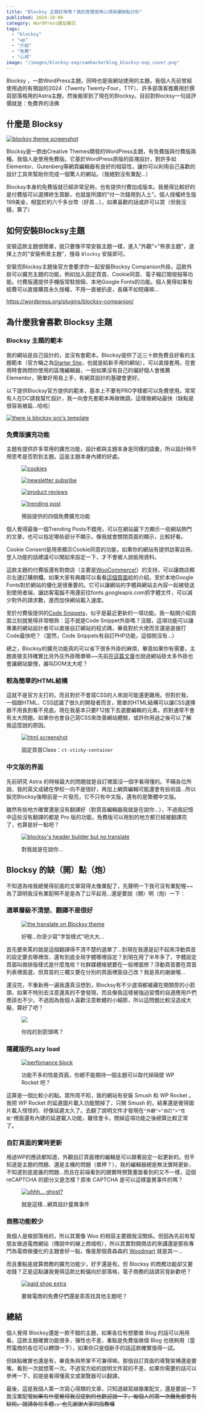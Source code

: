 ```yaml
---
title: "Blocksy 主題好用嗎？我的真實使用心得與優缺點分析"
published: 2024-10-06
category: WordPress建站筆記
tags: 
  - "blocksy"
  - "wp"
  - "介紹"
  - "免費"
  - "心得"
image: "/images/blocksy-exp/samhackerblog_blocksy-exp_cover.png"
---
```


Blocksy ，一款WordPress主題，同時也是我網站使用的主題。我個人先前曾經使用過的有預設的2024（Twenty Twenty-Four，TTF）、許多部落客推薦用於撰寫部落格用的Astra主題，然後搬家到了現在的Blocksy。目前對Blocksy一句話評價就是：免費界的活佛

## 什麼是 Blocksy

[![blocksy theme screenshot](/images/blocksy-exp/samhackerblog_blocksy-exp_1.jpg)](/images/blocksy-exp/samhackerblog_blocksy-exp_1.jpg)

Blocksy是一款由Creative Themes開發的WordPress主題，有免費版與付費版兩種。我個人是使用免費版。它基於WordPress原版的區塊設計，對許多如Elementor、Gutenberg等網頁編輯器有良好的相容性，讓你可以利用自己喜歡的設計工具來幫助你完成一個驚人的網站。（我絕對沒有業配...）

Blocksy本身的免費版就已經非常足夠，也有提供付費加成版本。我覺得比較好的是付費版可以選擇終生買斷，也就是所謂的"付一次錢用到入土"。個人授權終生版199美金，相當於約六千多台幣（好貴...），如果喜歡的話或許可以買（但我沒錢，算了）

## 如何安裝Blocksy主題

安裝這款主題很簡單，就只要像平常安裝主題一樣，進入"外觀">"佈景主題"，選擇上方的"安裝佈景主題"，搜尋 `Blocksy` 安裝即可。

安裝完Blocksy主題後官方會要求你一起安裝Blocksy Companion外掛。這款外掛可以擴充主題的功能，例如加入固定頁首、Cookie同意、電子報訂閱按鈕等功能。付費版還提供手機版常駐按鈕、本地Google Fonts的功能。個人覺得如果有經費可以直接購買永久授權，不用一直被扒皮，長痛不如短痛嘛...

https://wordpress.org/plugins/blocksy-companion/

## 為什麼我會喜歡 Blocksy 主題

### Blocksy 主題的範本

我的網站是自己設計的，並沒有套範本。Blocksy提供了近三十款免費且好看的主題範本（官方稱之為[Starter Site](https://creativethemes.com/blocksy/starter-sites/)，也就是給新手用的網站），可以直接套用。在套用時會詢問你使用的區塊編輯器，一般如果沒有自己的偏好個人會推薦Elementor，簡單好用易上手，有網頁設計的基礎會更好。

以下提供Blocksy官方提供的範本，基本上不要有PRO字樣都可以免費使用。常常有人在DC請我幫忙設計，我一向會先套範本再做微調，這樣做網站最快（缺點是很容易被扁...哈哈）

[![there is blocksy pro's template](/images/blocksy-exp/samhackerblog_blocksy-exp_2.jpg)](/images/blocksy-exp/samhackerblog_blocksy-exp_2.jpg)

### 免費版擴充功能

主題有提供許多常用的擴充功能，設計都與主題本身是同樣的語彙，所以設計時不用思考是否對到主題。這是主題本身內建的好處。

<figure>

[![cookies](/images/blocksy-exp/samhackerblog_blocksy-exp_3.jpg)](/images/blocksy-exp/samhackerblog_blocksy-exp_3.jpg)

[![newsletter subsribe](/images/blocksy-exp/samhackerblog_blocksy-exp_4-1.jpg)](/images/blocksy-exp/samhackerblog_blocksy-exp_4-1.jpg)

[![product reviews](/images/blocksy-exp/samhackerblog_blocksy-exp_5.jpg)](/images/blocksy-exp/samhackerblog_blocksy-exp_5.jpg)

[![trending post](/images/blocksy-exp/samhackerblog_blocksy-exp_6.jpg)](/images/blocksy-exp/samhackerblog_blocksy-exp_6.jpg)

<figcaption>

預設提供的四個免費擴充功能

</figcaption>

</figure>

個人覺得最後一個Trending Posts不錯用，可以在網站最下方顯示一些網站熱門的文章，也可以指定哪些部分不顯示，像我就會關閉頁面的顯示，比較好看。

Cookie Consent是用來顯示Cookie同意的功能，如果你的網站有提供訪客註冊、登入功能的話建議可以開起來設定一下，才不會被人說偷用資料。

這款主題的付費版還有對商店（主要是[WooCommerce!](https://woocommerce.com/)）的支持，可以讓商店顯示左邊訂購側欄。如果大家有興趣可以看看[這個頁面](https://creativethemes.com/blocksy/docs/woocommerce/woocommerce-general/)給的介紹。至於本地Google Fonts對於網站的優化是很重要的。它可以讓網站的字體與網站主內容一起被發送到使用者端，讓訪客電腦不用還前往fonts.googleapis.com抓字體文件，可以減少對外的請求數，進而加快網站載入速度。

至於付費版提供的[Code Snippets](https://creativethemes.com/blocksy/docs/extensions/custom-code-snippets/)，似乎是最近更新的一項功能。我一點開介紹頁面立刻就覺得非常眼熟：這不就是Code Snippet外掛嗎？沒錯，這項功能可以讓專業的網站設計者可以直接自訂網站的程式碼，畢竟對於大佬而言還是直接打Code最快吧？（當然，Code Snippets有自訂PHP功能，這個倒沒有...）

總之，Blocksy的擴充功能真的可以省下很多外掛的麻煩，畢竟如果你有需要，主題直接支持確實比另外庄外掛簡單嘛~~先前[在這篇文章](http://samhacker-local.local/2024/05/04/how-to-select-a-good-plugin/)也說過網站掛太多外掛也會讓網站變慢，誰叫DOM太大呢？

### 較為簡單的HTML結構

這就不是官方主打的，而且對於不會寫CSS的人來說可能還更難用。但對於我，一個跟HTML、CSS認識了很久的開發者而言，簡單的HTML結構可以讓CSS選擇器不用長到看不見底。現在我基本只要F12按下去選要編輯的元素，抓對通常不會有太大問題。如果你也會自己寫CSS來改善網站體驗，或許你用過之後可以了解我這麼說的原因。

<figure>

[![html screenshot](/images/blocksy-exp/samhackerblog_blocksy-exp_8.jpg)](/images/blocksy-exp/samhackerblog_blocksy-exp_8.jpg)

<figcaption>

固定頁首Class：`ct-sticky-container`

</figcaption>

</figure>

### 中文版的界面

先前研究 Astra 的時候最大的問題就是自訂裡面沒一個字看得懂的。不瞞各位所說，我的英文成績在學校一向不是很好，再加上網頁編輯可能還會有些術語...所以裝完Blocksy後眼前是一片發亮，它不只有中文版，還有的是繁體中文版。

雖然有些地方確實還是沒有翻譯好（對頁首編輯器我就是在說你...），不過我記憶中這些沒有翻譯的都是 Pro 版的功能，免費版可以用到的地方都已經被翻譯完了，也算是好一點吧？

<figure>

[![blocksy's header builder but no translate](/images/blocksy-exp/samhackerblog_blocksy-exp_7.png)](/images/blocksy-exp/samhackerblog_blocksy-exp_7.png)

<figcaption>

對我就是在說你...

</figcaption>

</figure>

## Blocksy 的缺（開）點（炮）

不知道為啥我總覺得前面的文章寫得太像業配了，先聲明一下我可沒有業配喔~~為了證明我沒有業配啊不是是為了公平起見...還是要說（開）明（炮）一下：

### 選單層級不清楚、翻譯不是很好

<figure>

[![the translate on Blocksy theme](/images/blocksy-exp/samhackerblog_blocksy-exp_13.jpg)](/images/blocksy-exp/samhackerblog_blocksy-exp_13.jpg)

<figcaption>

好喔...你至少寫"字型樣式"吧大大...

</figcaption>

</figure>

首先要來罵的就是這個翻譯得不清不楚的選單了...到現在我還是記不起來浮動頁首的設定要去哪裡改、還有到底全局字體哪裡設定？到現在用了半年多了，字體設定頁面叫做排版樣式是什麼鬼啦？社群媒體帳號要在一般裡面修？浮動頁首要在頁首列表裡面選，但頁首的三欄又要在分別的頁面裡面自己改？我是真的謝謝喔...

還沒完，不重新用一遍我還真沒想到，Blocksy有不少選項都被藏在開關旁的小箭頭，如果不特別去注意還真的不會發現，而且像我這樣被強迫習慣的自適應用戶們應該也不少。不過因為我個人喜歡注意軟體的小細節，所以這問題比較沒造成大礙，算好了吧？

<figure>

[![](/images/blocksy-exp/samhackerblog_blocksy-exp_14.jpg)](/images/blocksy-exp/samhackerblog_blocksy-exp_14.jpg)

<figcaption>

你找的到箭頭嗎？

</figcaption>

</figure>

### 隱藏版的Lazy load

<figure>

[![perfomance block](/images/blocksy-exp/samhackerblog_blocksy-exp_12.jpg)](/images/blocksy-exp/samhackerblog_blocksy-exp_12.jpg)

<figcaption>

功能不多的性能頁面，你總不能期待一個主題可以取代掉隔壁 WP Rocket 吧？

</figcaption>

</figure>

這算是一個比較小的點。眾所周不知，我的網站有安裝 Smush 和 WP Rocket 。我把 WP Rocket 的延遲圖片載入功能關掉了，只開 Smush 的，結果還是覺得圖片載入怪怪的、好像延遲太久了。去翻了說明文件才發現在`"外觀">"自訂">"性能"`裡面還有內建的延遲載入功能，難怪會卡。關掉這項功能之後總算比較正常了。

### 自訂頁面的實時更新

用過WP的應該都知道，外觀自訂頁面裡的編輯是可以跟著設定一起更新的。但不知道是主題的問題、還是主機的問題（單押？），我的編輯器總是無法實時更新，不知道到底是誰的問題...而且在前端看到的跟實時預覽畫面看到的又不一樣，這個 reCAPTCHA 的部分又是怎樣？原來 CAPTCHA 是可以這樣靈異事件的嗎？

<figure>

[![uhhh... ghost?](/images/blocksy-exp/samhackerblog_blocksy-exp_10.jpg)](/images/blocksy-exp/samhackerblog_blocksy-exp_10.jpg)

<figcaption>

就是這樣...網頁設計靈異事件

</figcaption>

</figure>

### 商務功能較少

我個人是做部落格的，所以其實像 Woo 的相容主要跟我沒關係。但因為先前有幫朋友做過電商網站（傳說中的線上商城啦），所以其實對開商店的來講還是那些專門為電商做優化的主題會好一點，像是那個貴森森的 [Woodmart](https://woodmart.xtemos.com/) 就是其一...

而且重點是就算商務的擴充功能少，好歹還是有。但 Blocksy 的商務功能卻又要收錢？正是這點讓我覺得這款比較偏向於部落格，電子商務的話請另覓新歡吧？

<figure>

[![paid shop extra](/images/blocksy-exp/samhackerblog_blocksy-exp_11.jpg)](/images/blocksy-exp/samhackerblog_blocksy-exp_11.jpg)

<figcaption>

要做電商的免費仔們還是乖乖找其他主題吧？

</figcaption>

</figure>

## 總結

個人覺得 Blocksy還是一款不錯的主題，如果各位有想要做 Blog 的話可以用用看。這款主題確實功能很多，彈性也不差，重點是免費版做個 Blog 也很夠用（當然電商的各位可以轉頭一下），如果你只是個新手的話這款確實值得一試。

但缺點確實也還是有，畢竟魚與熊掌不可兼得嘛。那個自訂頁面的導覽架構還是要嘴，看到一次就想罵一次。不過官方給的說明文件寫的不差，如果你需要的話可以參烤一下，前提是看得懂英文或瀏覽器可以翻譯。

最後，這是我個人第一次寫心得類的文章，只知道越寫越像業配文，還是要說一下我沒業配喔~~如果有什麼覺得我沒提到的也歡迎說一下，每個人的第一次難免都會有缺陷，就請各位多體、，也先謝謝大家的指教囉~~
